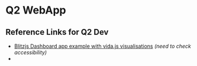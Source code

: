 # Q2 WebApp





## Reference Links for Q2 Dev

* [Blitzjs Dashboard app example with vida.js visualisations](https://blog.vida.io/2020-create-a-dashboard-app-with-vidajs-and-blitzjs/)  _\(need to check accessibility\)_
* 

